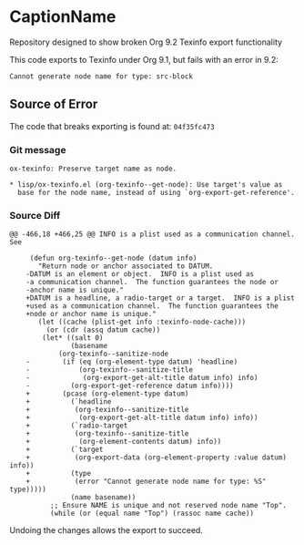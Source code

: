 # CaptionName
Repository designed to show broken Org 9.2 Texinfo export functionality

This code exports to Texinfo under Org 9.1, but fails with an error in 9.2:

    Cannot generate node name for type: src-block

## Source of Error

The code that breaks exporting is found at: `04f35fc473`

### Git message

    ox-texinfo: Preserve target name as node.

    * lisp/ox-texinfo.el (org-texinfo--get-node): Use target's value as
      base for the node name, instead of using `org-export-get-reference'.

### Source Diff

    @@ -466,18 +466,25 @@ INFO is a plist used as a communication channel.  See

         (defun org-texinfo--get-node (datum info)
           "Return node or anchor associated to DATUM.
        -DATUM is an element or object.  INFO is a plist used as
        -a communication channel.  The function guarantees the node or
        -anchor name is unique."
        +DATUM is a headline, a radio-target or a target.  INFO is a plist
        +used as a communication channel.  The function guarantees the
        +node or anchor name is unique."
           (let ((cache (plist-get info :texinfo-node-cache)))
             (or (cdr (assq datum cache))
         	(let* ((salt 0)
         	       (basename
         		(org-texinfo--sanitize-node
        -		 (if (eq (org-element-type datum) 'headline)
        -		     (org-texinfo--sanitize-title
        -		      (org-export-get-alt-title datum info) info)
        -		   (org-export-get-reference datum info))))
        +		 (pcase (org-element-type datum)
        +		   (`headline
        +		    (org-texinfo--sanitize-title
        +		     (org-export-get-alt-title datum info) info))
        +		   (`radio-target
        +		    (org-texinfo--sanitize-title
        +		     (org-element-contents datum) info))
        +		   (`target
        +		    (org-export-data (org-element-property :value datum) info))
        +		   (type
        +		    (error "Cannot generate node name for type: %S" type)))))
         	       (name basename))
         	  ;; Ensure NAME is unique and not reserved node name "Top".
         	  (while (or (equal name "Top") (rassoc name cache))


Undoing the changes allows the export to succeed.
